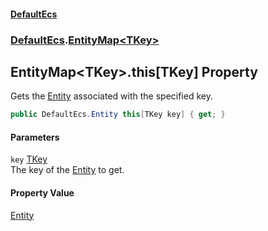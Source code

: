 #### [DefaultEcs](index.md 'index')
### [DefaultEcs](index.md#DefaultEcs 'DefaultEcs').[EntityMap&lt;TKey&gt;](EntityMap_TKey_.md 'DefaultEcs.EntityMap&lt;TKey&gt;')
## EntityMap&lt;TKey&gt;.this[TKey] Property
Gets the [Entity](Entity.md 'DefaultEcs.Entity') associated with the specified key.  
```csharp
public DefaultEcs.Entity this[TKey key] { get; }
```
#### Parameters
<a name='DefaultEcs_EntityMap_TKey__this_TKey__key'></a>
`key` [TKey](EntityMap_TKey_.md#DefaultEcs_EntityMap_TKey__TKey 'DefaultEcs.EntityMap&lt;TKey&gt;.TKey')  
The key of the [Entity](Entity.md 'DefaultEcs.Entity') to get.
  
#### Property Value
[Entity](Entity.md 'DefaultEcs.Entity')
